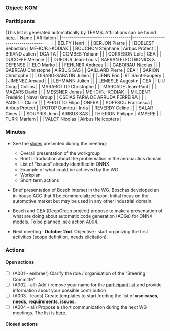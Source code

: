 ### Object: KOM
### Partitipants 
(This list is generated automatically by TEAMS. Affiliations can be found [here](https://github.com/ericjenn/working-groups/blob/da1fb275bcbfb32af95fd8ef54589cde0e14f927/safety-related-profile/meetings/team.md).
| Name                            | Affiliation                           |
|----------------------------------|---------------------------------------|
| BELFY Henri                      |                                       |
| BERJON Pierre                    |                                       |
| BOBLEST Sebastian                | ME-IC/PJ-KODIAK                       |
| BOUCHON Stéphane                 | Airbus Protect                        |
| BRIAND Julien                    | DGA TA                                |
| COMBES Yohann                    |                                       |
| CORRESON Loïc                    | CEA                                   |
| DUCOFFE Melanie                  |                                       |
| DUFOUR Jean-Louis                | SAFRAN ELECTRONICS & DEFENSE          |
| ELO Marko                        |                                       |
| FEHLNER Andreas                  |                                       |
| GABORIAU Nicolas                 |                                       |
| GABREAU Christophe               | AIRBUS SAS                            |
| GAILLARD Pierre                  | CEA                                   |
| GARION Christophe                |                                       |
| GIRARD-SABATIN Julien            |                                       |
| JENN Eric                        | IRT Saint-Exupery                     |
| JIMENEZ Arnaud                   |                                       |
| LEHMANN Julien                   |                                       |
| LEMESLE Augustin                 | CEA                                   |
| LIU Cong                         | Collins                               |
| MARABOTTO Christophe             |                                       |
| MARCADE Jean-Paul                |                                       |
| MAZARS David                     |                                       |
| MESSNER Jonas                    | ME-IC/PJ-KODIAK                       |
| MILCENT Frédéric                 | Naval Group                           |
| OSEIAS FARIA DE ARRUDA FERREIRA  |                                       |
| PAGETTI Claire                   |                                       |
| PEROTTO Filipo                   | ONERA                                 |
| POPESCU Francesca                | Airbus Protect                        |
| POTOP Dumitru                    | Inria                                 |
| REVERDY Celine                   |                                       |
| SALAR Gines                      |                                       |
| SOUYRIS Jenn                     | AIRBUS SAS                            |
| THIERION Philippe                | AMPERE                                |
| TURKI Mariem                     |                                       |
| VALOT Nicolas                    | Airbus Helicopters                    |

### Minutes

- See the [slides](https://github.com/ericjenn/working-groups/blob/006648a3e0b602d0e0c005014ae1925c6906ba7a/safety-related-profile/meetings/2024-09-25%20-%20KOM/2024-09-25%20-%20SONNX%20KOM.pdf) presented during the meeting:
  - Overall presentation of the workgroup
  - Brief introduction about the problematics in the aeronautics domain
  - List of "issues" already identified in ONNX
  - Example of what could be achieved by the WG
  - Workplan
  - Short term actions
- Brief presentation of Bosch interset in the WG. Boschas developed an in-house ACG that'll be commercialized soon. Initial focus on the automotive market but may be used in any other industrial domain.  
- Bosch and CEA (DeepGreen project) propose to make a presentation of what are doing about automatic code generation (ACGs) for ONNX models. To be planned, see action A004.

- Next meeting : **October 2nd**. Objective : start organizing the first activities (scope definition, needs elicitation).

### Actions
#### Open actions
- [ ] (A001 - embraer) Clarify the role / organisation of the "Steering Committe"
- [ ] (A002 - all) Add / remove your name for the [participant list ](https://github.com/ericjenn/working-groups/blob/da1fb275bcbfb32af95fd8ef54589cde0e14f927/safety-related-profile/meetings/team.md) and provide information about your possible contribution
- [ ] (A003 - leads) Create templates to start feeding the list of **use cases**, **needs**, **requirements**, **issues**.
- [ ] (A004 - all) Propose a short communication during the next WG meetings. The list is [here](https://github.com/ericjenn/working-groups/blob/da1fb275bcbfb32af95fd8ef54589cde0e14f927/safety-related-profile/meetings/presentation_proposals.md).

#### Closed actions
